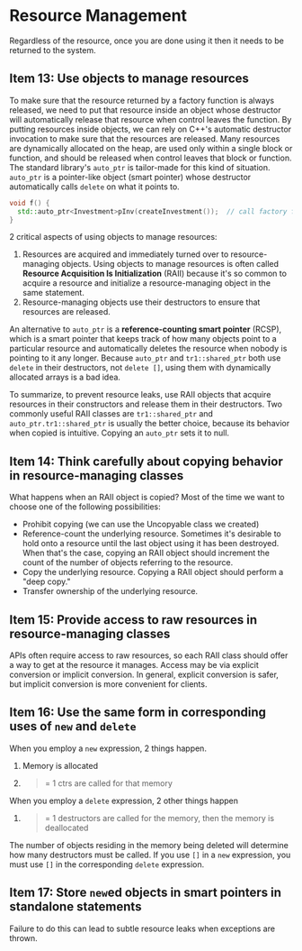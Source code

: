 # Resource Management

Regardless of the resource, once you are done using it then it needs to be returned to the system.

## Item 13: Use objects to manage resources

To make sure that the resource returned by a factory function is always released, we need to put that resource inside an object whose destructor will automatically release that resource when control leaves the function. By putting resources inside objects, we can rely on C++'s automatic destructor invocation to make sure that the resources are released. Many resources are dynamically allocated on the heap, are used only within a single block or function, and should be released when control leaves that block or function. The standard library's `auto_ptr` is tailor-made for this kind of situation. `auto_ptr` is a pointer-like object (smart pointer) whose destructor automatically calls `delete` on what it points to.

```cpp
void f() {
  std::auto_ptr<Investment>pInv(createInvestment());  // call factory function and use pInv as before. Automatically delete pInv via auto_ptr's dtor
}
```

2 critical aspects of using objects to manage resources:

1. Resources are acquired and immediately turned over to resource-managing objects. Using objects to manage resources is often called **Resource Acquisition Is Initialization** (RAII) because it's so common to acquire a resource and initialize a resource-managing object in the same statement.
2. Resource-managing objects use their destructors to ensure that resources are released.

An alternative to `auto_ptr` is a **reference-counting smart pointer** (RCSP), which is a smart pointer that keeps track of how many objects point to a particular resource and automatically deletes the resource when nobody is pointing to it any longer. Because `auto_ptr` and `tr1::shared_ptr` both use `delete` in their destructors, not `delete []`, using them with dynamically allocated arrays is a bad idea.

To summarize, to prevent resource leaks, use RAII objects that acquire resources in their constructors and release them in their destructors. Two commonly useful RAII classes are `tr1::shared_ptr` and `auto_ptr.tr1::shared_ptr` is usually the better choice, because its behavior when copied is intuitive. Copying an `auto_ptr` sets it to null.

## Item 14: Think carefully about copying behavior in resource-managing classes

What happens when an RAII object is copied? Most of the time we want to choose one of the following possibilities:

- Prohibit copying (we can use the Uncopyable class we created)
- Reference-count the underlying resource. Sometimes it's desirable to hold onto a resource until the last object using it has been destroyed. When that's the case, copying an RAII object should increment the count of the number of objects referring to the resource.
- Copy the underlying resource. Copying a RAII object should perform a "deep copy."
- Transfer ownership of the underlying resource.

## Item 15: Provide access to raw resources in resource-managing classes

APIs often require access to raw resources, so each RAII class should offer a way to get at the resource it manages. Access may be via explicit conversion or implicit conversion. In general, explicit conversion is safer, but implicit conversion is more convenient for clients.

## Item 16: Use the same form in corresponding uses of `new` and `delete`

When you employ a `new` expression, 2 things happen.

1. Memory is allocated
2. > = 1 ctrs are called for that memory

When you employ a `delete` expression, 2 other things happen

1. > = 1 destructors are called for the memory, then the memory is deallocated

The number of objects residing in the memory being deleted will determine how many destructors must be called. If you use `[]` in a `new` expression, you must use `[]` in the corresponding `delete` expression.

## Item 17: Store `new`ed objects in smart pointers in standalone statements

Failure to do this can lead to subtle resource leaks when exceptions are thrown.
